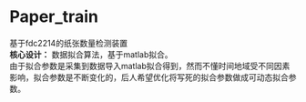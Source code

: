 # Paper_train
基于fdc2214的纸张数量检测装置  
**核心设计：** 数据拟合算法，基于matlab拟合。  
由于拟合参数是采集到数据导入matlab拟合得到，然而不懂时间地域受不同因素影响，拟合参数是不断变化的，后人希望优化将写死的拟合参数做成可动态拟合参数。
